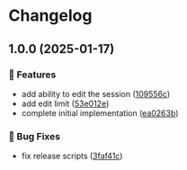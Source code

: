 # Changelog

## 1.0.0 (2025-01-17)

### 🌟 Features

- add ability to edit the session ([109556c](https://github.com/Norgate-AV/NAVDatabase.Amx.SessionManager/commit/109556c8a45073fd934f236c5d82664101696a41))
- add edit limit ([53e012e](https://github.com/Norgate-AV/NAVDatabase.Amx.SessionManager/commit/53e012e4ad6c466fe69798d669ef669df0414b43))
- complete initial implementation ([ea0263b](https://github.com/Norgate-AV/NAVDatabase.Amx.SessionManager/commit/ea0263bc26d516983e11a3b61dd9331d5f311af0))

### 🐛 Bug Fixes

- fix release scripts ([3faf41c](https://github.com/Norgate-AV/NAVDatabase.Amx.SessionManager/commit/3faf41c923884b0699c018b283e9c51caeff92ac))
